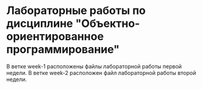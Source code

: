 # Лабораторные работы по дисциплине "Объектно-ориентированное программирование"
В ветке week-1 расположены файлы лабораторной работы первой недели.
В ветке week-2 расположен файл лабораторной работы второй недели.
